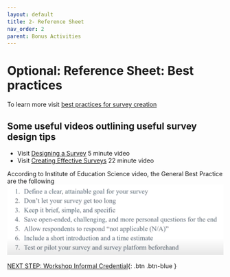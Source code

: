 ```yaml
---
layout: default
title: 2- Reference Sheet
nav_order: 2
parent: Bonus Activities
---
```


# Optional: Reference Sheet: Best practices  

To learn more visit [best practices for survey creation](https://www.surveymonkey.com/mp/survey-guidelines/) 

## Some useful videos outlining useful survey design tips
- Visit [Designing a Survey](https://www.youtube.com/watch?v=mdVWbuffdNY) 5 minute video
- Visit [Creating Effective Surveys](https://www.youtube.com/watch?v=6H3AI0M6ZOk) 22 minute video

According to Institute of Education Science video, the General Best Practice are the following
<img src="images/best-practices.png">

[NEXT STEP: Workshop Informal Credential](informal-credentials.html){: .btn .btn-blue }
